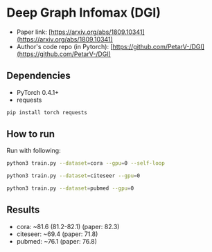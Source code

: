 Deep Graph Infomax (DGI)
========================

- Paper link: [https://arxiv.org/abs/1809.10341](https://arxiv.org/abs/1809.10341)
- Author's code repo (in Pytorch):
  [https://github.com/PetarV-/DGI](https://github.com/PetarV-/DGI)

Dependencies
------------
- PyTorch 0.4.1+
- requests

```bash
pip install torch requests
```

How to run
----------

Run with following:

```bash
python3 train.py --dataset=cora --gpu=0 --self-loop
```

```bash
python3 train.py --dataset=citeseer --gpu=0
```

```bash
python3 train.py --dataset=pubmed --gpu=0
```

Results
-------
* cora: ~81.6 (81.2-82.1) (paper: 82.3)
* citeseer: ~69.4 (paper: 71.8)
* pubmed: ~76.1 (paper: 76.8)
